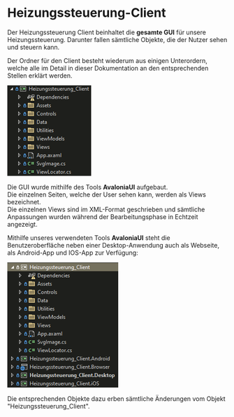 # Heizungssteuerung-Client

Der Heizungssteuerung Client beinhaltet die **gesamte GUI** für unsere Heizungssteuerung. 
Darunter fallen sämtliche Objekte, die der Nutzer sehen und steuern kann. 

Der Ordner für den Client besteht wiederum aus einigen Unterordern, welche alle im Detail in dieser Dokumentation an den entsprechenden Stellen erklärt werden.

![Heizungssteuerung_Client_Overview.png](../resources/Heizungssteuerung_Client_Overview.png)

Die GUI wurde mithilfe des Tools **AvaloniaUI** aufgebaut.<br>
Die einzelnen Seiten, welche der User sehen kann, werden als Views bezeichnet.<br>
Die einzelnen Views sind im XML-Format geschrieben und sämtliche Anpassungen wurden während der Bearbeitungsphase in Echtzeit angezeigt.

Mithilfe unseres verwendeten Tools **AvaloniaUI** steht die Benutzeroberfläche neben einer Desktop-Anwendung auch als Webseite, als Android-App und IOS-App zur Verfügung:

![Heizungssteuerung_Client_OS.ong](../resources/Heizungssteuerung_Client_OS.png)

Die entsprechenden Objekte dazu erben sämtliche Änderungen vom Objekt "Heizungssteuerung_Client".
